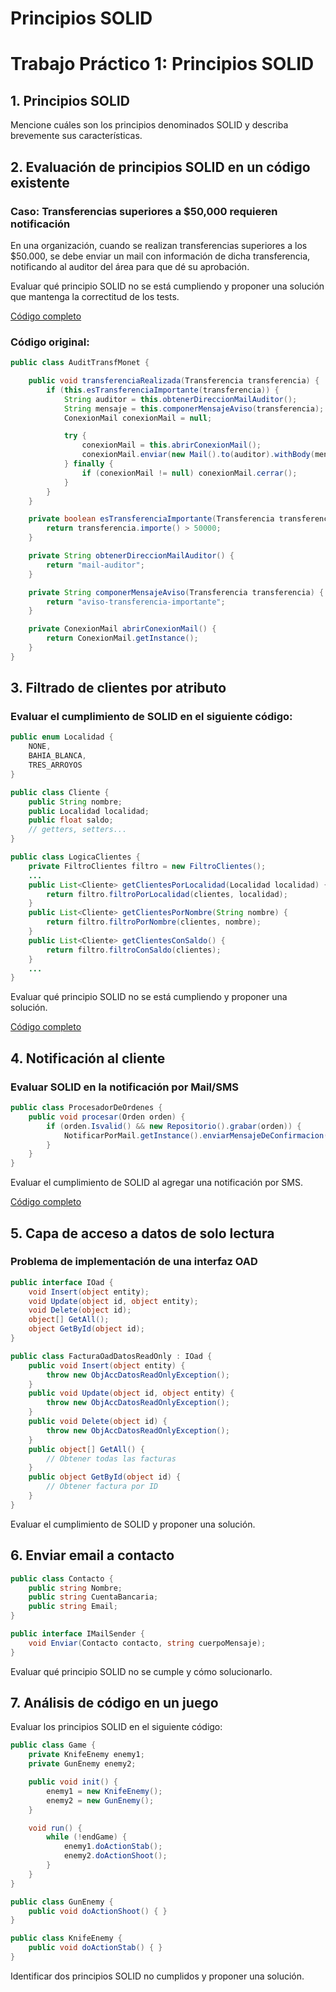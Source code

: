 # Principios SOLID 

# Trabajo Práctico 1: Principios SOLID

## 1. Principios SOLID

Mencione cuáles son los principios denominados SOLID y describa brevemente sus características.

## 2. Evaluación de principios SOLID en un código existente

### Caso: Transferencias superiores a $50,000 requieren notificación

En una organización, cuando se realizan transferencias superiores a los $50.000, se debe enviar un mail con información de dicha transferencia, notificando al auditor del área para que dé su aprobación.

Evaluar qué principio SOLID no se está cumpliendo y proponer una solución que mantenga la correctitud de los tests.

[Código completo](https://github.com/elagarrigue/AyDS-TP-SOLID/tree/master/src/ayds/tp1/ej2)

### Código original:

```java
public class AuditTransfMonet {

    public void transferenciaRealizada(Transferencia transferencia) {
        if (this.esTransferenciaImportante(transferencia)) {
            String auditor = this.obtenerDireccionMailAuditor();
            String mensaje = this.componerMensajeAviso(transferencia);
            ConexionMail conexionMail = null;

            try {
                conexionMail = this.abrirConexionMail();
                conexionMail.enviar(new Mail().to(auditor).withBody(mensaje));
            } finally {
                if (conexionMail != null) conexionMail.cerrar();
            }
        }
    }

    private boolean esTransferenciaImportante(Transferencia transferencia) {
        return transferencia.importe() > 50000;
    }

    private String obtenerDireccionMailAuditor() {
        return "mail-auditor";
    }

    private String componerMensajeAviso(Transferencia transferencia) {
        return "aviso-transferencia-importante";
    }

    private ConexionMail abrirConexionMail() {
        return ConexionMail.getInstance();
    }
}
```

## 3. Filtrado de clientes por atributo

### Evaluar el cumplimiento de SOLID en el siguiente código:

```java
public enum Localidad {
    NONE,
    BAHIA_BLANCA,
    TRES_ARROYOS
}

public class Cliente {
    public String nombre;
    public Localidad localidad;
    public float saldo;
    // getters, setters...
}

public class LogicaClientes {
    private FiltroClientes filtro = new FiltroClientes();
    ...
    public List<Cliente> getClientesPorLocalidad(Localidad localidad) {
        return filtro.filtroPorLocalidad(clientes, localidad);
    }
    public List<Cliente> getClientesPorNombre(String nombre) {
        return filtro.filtroPorNombre(clientes, nombre);
    }
    public List<Cliente> getClientesConSaldo() {
        return filtro.filtroConSaldo(clientes);
    }
    ...
}
```

Evaluar qué principio SOLID no se está cumpliendo y proponer una solución.

[Código completo](https://github.com/elagarrigue/AyDS-TP-SOLID/tree/master/src/ayds/tp1/ej3)

## 4. Notificación al cliente

### Evaluar SOLID en la notificación por Mail/SMS

```java
public class ProcesadorDeOrdenes {
    public void procesar(Orden orden) {
        if (orden.Isvalid() && new Repositorio().grabar(orden)) {
            NotificarPorMail.getInstance().enviarMensajeDeConfirmacion(orden);
        }
    }
}
```

Evaluar el cumplimiento de SOLID al agregar una notificación por SMS.

[Código completo](https://github.com/elagarrigue/AyDS-TP-SOLID/tree/master/src/ayds/tp1/ej4)

## 5. Capa de acceso a datos de solo lectura

### Problema de implementación de una interfaz OAD

```csharp
public interface IOad {
    void Insert(object entity);
    void Update(object id, object entity);
    void Delete(object id);
    object[] GetAll();
    object GetById(object id);
}

public class FacturaOadDatosReadOnly : IOad {
    public void Insert(object entity) {
        throw new ObjAccDatosReadOnlyException();
    }
    public void Update(object id, object entity) {
        throw new ObjAccDatosReadOnlyException();
    }
    public void Delete(object id) {
        throw new ObjAccDatosReadOnlyException();
    }
    public object[] GetAll() {
        // Obtener todas las facturas
    }
    public object GetById(object id) {
        // Obtener factura por ID
    }
}
```

Evaluar el cumplimiento de SOLID y proponer una solución.

## 6. Enviar email a contacto

```csharp
public class Contacto {
    public string Nombre;
    public string CuentaBancaria;
    public string Email;
}

public interface IMailSender {
    void Enviar(Contacto contacto, string cuerpoMensaje);
}
```

Evaluar qué principio SOLID no se cumple y cómo solucionarlo.

## 7. Análisis de código en un juego

Evaluar los principios SOLID en el siguiente código:

```java
public class Game {
    private KnifeEnemy enemy1;
    private GunEnemy enemy2;

    public void init() {
        enemy1 = new KnifeEnemy();
        enemy2 = new GunEnemy();
    }

    void run() {
        while (!endGame) {
            enemy1.doActionStab();
            enemy2.doActionShoot();
        }
    }
}

public class GunEnemy {
    public void doActionShoot() { }
}

public class KnifeEnemy {
    public void doActionStab() { }
}
```

Identificar dos principios SOLID no cumplidos y proponer una solución.
